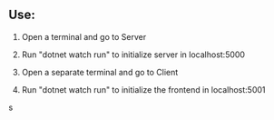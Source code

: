 ## Use:

1. Open a terminal and go to  Server
1. Run "dotnet watch run" to initialize server in localhost:5000

1. Open a separate terminal and go to Client
1. Run "dotnet watch run" to initialize the frontend in localhost:5001

s